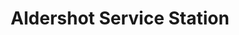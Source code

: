 ---
title: "Aldershot Service Station"
url: /aldershot/aldershot-service-station/
shop: Lebensmittel
---